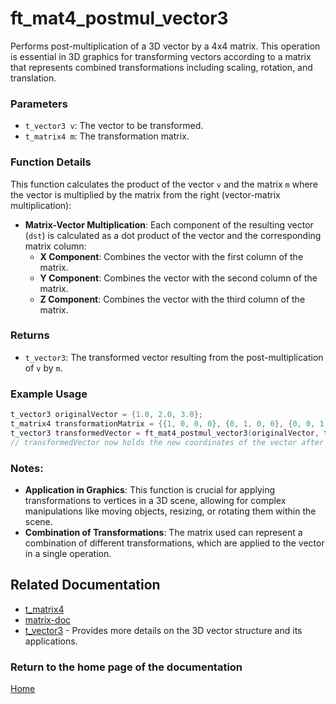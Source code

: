 # ft_mat4_postmul_vector3
Performs post-multiplication of a 3D vector by a 4x4 matrix. This operation is essential in 3D graphics for transforming vectors according to a matrix that represents combined transformations including scaling, rotation, and translation.

### Parameters
- `t_vector3 v`: The vector to be transformed.
- `t_matrix4 m`: The transformation matrix.

### Function Details
This function calculates the product of the vector `v` and the matrix `m` where the vector is multiplied by the matrix from the right (vector-matrix multiplication):
- **Matrix-Vector Multiplication**: Each component of the resulting vector (`dst`) is calculated as a dot product of the vector and the corresponding matrix column:
  - **X Component**: Combines the vector with the first column of the matrix.
  - **Y Component**: Combines the vector with the second column of the matrix.
  - **Z Component**: Combines the vector with the third column of the matrix.

### Returns
- `t_vector3`: The transformed vector resulting from the post-multiplication of `v` by `m`.

### Example Usage
```c
t_vector3 originalVector = {1.0, 2.0, 3.0};
t_matrix4 transformationMatrix = {{1, 0, 0, 0}, {0, 1, 0, 0}, {0, 0, 1, 0}, {1, 2, 3, 1}};
t_vector3 transformedVector = ft_mat4_postmul_vector3(originalVector, transformationMatrix);
// transformedVector now holds the new coordinates of the vector after transformation
```

### Notes:
- **Application in Graphics**: This function is crucial for applying transformations to vertices in a 3D scene, allowing for complex manipulations like moving objects, resizing, or rotating them within the scene.
- **Combination of Transformations**: The matrix used can represent a combination of different transformations, which are applied to the vector in a single operation.

## Related Documentation
- [t_matrix4](./t_matrix4.md)
- [matrix-doc](../matrix-doc.md)
- [t_vector3](../../vector/vector3/t_vector3.md) - Provides more details on the 3D vector structure and its applications.

### Return to the home page of the documentation
[Home](../home.md)
